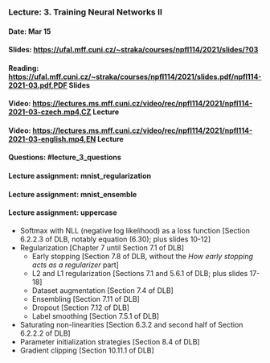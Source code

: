 ### Lecture: 3. Training Neural Networks II
#### Date: Mar 15
#### Slides: https://ufal.mff.cuni.cz/~straka/courses/npfl114/2021/slides/?03
#### Reading: https://ufal.mff.cuni.cz/~straka/courses/npfl114/2021/slides.pdf/npfl114-2021-03.pdf,PDF Slides
#### Video: https://lectures.ms.mff.cuni.cz/video/rec/npfl114/2021/npfl114-2021-03-czech.mp4,CZ Lecture
#### Video: https://lectures.ms.mff.cuni.cz/video/rec/npfl114/2021/npfl114-2021-03-english.mp4,EN Lecture
#### Questions: #lecture_3_questions
#### Lecture assignment: mnist_regularization
#### Lecture assignment: mnist_ensemble
#### Lecture assignment: uppercase

- Softmax with NLL (negative log likelihood) as a loss function [Section 6.2.2.3 of DLB, notably equation (6.30); plus slides 10-12]
- Regularization [Chapter 7 until Section 7.1 of DLB]
  - Early stopping [Section 7.8 of DLB, without the *How early stopping acts as a regularizer* part]
  - L2 and L1 regularization [Sections 7.1 and 5.6.1 of DLB; plus slides 17-18]
  - Dataset augmentation [Section 7.4 of DLB]
  - Ensembling [Section 7.11 of DLB]
  - Dropout [Section 7.12 of DLB]
  - Label smoothing [Section 7.5.1 of DLB]
- Saturating non-linearities [Section 6.3.2 and second half of Section 6.2.2.2 of DLB]
- Parameter initialization strategies [Section 8.4 of DLB]
- Gradient clipping [Section 10.11.1 of DLB]
